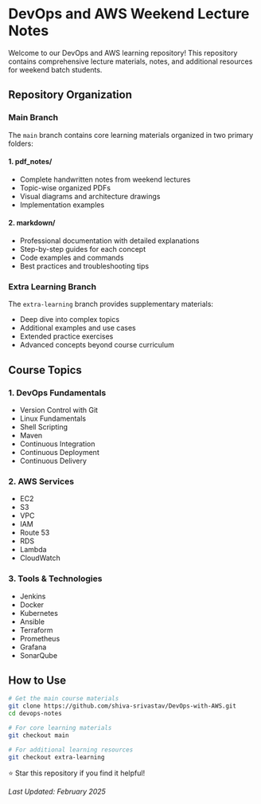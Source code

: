 # DevOps and AWS Weekend Lecture Notes

Welcome to our DevOps and AWS learning repository! This repository contains comprehensive lecture materials, notes, and additional resources for weekend batch students.

## Repository Organization

### Main Branch

The `main` branch contains core learning materials organized in two primary folders:

#### 1. pdf_notes/

- Complete handwritten notes from weekend lectures
- Topic-wise organized PDFs
- Visual diagrams and architecture drawings
- Implementation examples

#### 2. markdown/

- Professional documentation with detailed explanations
- Step-by-step guides for each concept
- Code examples and commands
- Best practices and troubleshooting tips

### Extra Learning Branch

The `extra-learning` branch provides supplementary materials:

- Deep dive into complex topics
- Additional examples and use cases
- Extended practice exercises
- Advanced concepts beyond course curriculum

## Course Topics

### 1. DevOps Fundamentals

- Version Control with Git
- Linux Fundamentals
- Shell Scripting
- Maven
- Continuous Integration
- Continuous Deployment
- Continuous Delivery

### 2. AWS Services

- EC2
- S3
- VPC
- IAM
- Route 53
- RDS
- Lambda
- CloudWatch

### 3. Tools & Technologies

- Jenkins
- Docker
- Kubernetes
- Ansible
- Terraform
- Prometheus
- Grafana
- SonarQube

## How to Use

```bash
# Get the main course materials
git clone https://github.com/shiva-srivastav/DevOps-with-AWS.git
cd devops-notes

# For core learning materials
git checkout main

# For additional learning resources
git checkout extra-learning
```

⭐ Star this repository if you find it helpful!

_Last Updated: February  2025_
